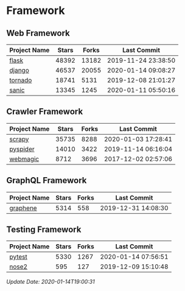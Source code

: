# Framework

## Web Framework

| Project Name | Stars | Forks | Last Commit |
| ------------ | ----- | ----- | ----------- |
| [flask](https://github.com/pallets/flask) | 48392 | 13182 | 2019-11-24 23:38:50 |
| [django](https://github.com/django/django) | 46537 | 20055 | 2020-01-14 09:08:27 |
| [tornado](https://github.com/tornadoweb/tornado) | 18741 | 5131 | 2019-12-08 21:01:27 |
| [sanic](https://github.com/huge-success/sanic) | 13345 | 1245 | 2020-01-11 05:50:16 |

## Crawler Framework

| Project Name | Stars | Forks | Last Commit |
| ------------ | ----- | ----- | ----------- |
| [scrapy](https://github.com/scrapy/scrapy) | 35735 | 8288 | 2020-01-03 17:28:41 |
| [pyspider](https://github.com/binux/pyspider) | 14010 | 3422 | 2019-11-14 06:16:04 |
| [webmagic](https://github.com/code4craft/webmagic) | 8712 | 3696 | 2017-12-02 02:57:06 |

## GraphQL Framework

| Project Name | Stars | Forks | Last Commit |
| ------------ | ----- | ----- | ----------- |
| [graphene](https://github.com/graphql-python/graphene) | 5314 | 558 | 2019-12-31 14:08:30 |

## Testing Framework

| Project Name | Stars | Forks | Last Commit |
| ------------ | ----- | ----- | ----------- |
| [pytest](https://github.com/pytest-dev/pytest) | 5330 | 1267 | 2020-01-14 07:56:51 |
| [nose2](https://github.com/nose-devs/nose2) | 595 | 127 | 2019-12-09 15:10:48 |

*Update Date: 2020-01-14T19:00:31*